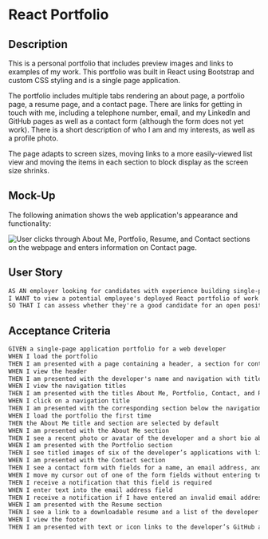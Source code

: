 # React Portfolio

## Description

This is a personal portfolio that includes preview images and links to examples of my work. This portfolio was built in React using Bootstrap and custom CSS styling and is a single page application.

The portfolio includes multiple tabs rendering an about page, a portfolio page, a resume page, and a contact page. There are links for getting in touch with me, including a telephone number, email, and my LinkedIn and GitHub pages as well as a contact form (although the form does not yet work). There is a short description of who I am and my interests, as well as a profile photo. 

The page adapts to screen sizes, moving links to a more easily-viewed list view and moving the items in each section to block display as the screen size shrinks.

## Mock-Up

The following animation shows the web application's appearance and functionality:

![User clicks through About Me, Portfolio, Resume, and Contact sections on the webpage and enters information on Contact page.](./Assets/react-portfolio.gif)

## User Story

```md
AS AN employer looking for candidates with experience building single-page applications
I WANT to view a potential employee's deployed React portfolio of work samples
SO THAT I can assess whether they're a good candidate for an open position
```

## Acceptance Criteria

```md
GIVEN a single-page application portfolio for a web developer
WHEN I load the portfolio
THEN I am presented with a page containing a header, a section for content, and a footer
WHEN I view the header
THEN I am presented with the developer's name and navigation with titles corresponding to different sections of the portfolio
WHEN I view the navigation titles
THEN I am presented with the titles About Me, Portfolio, Contact, and Resume, and the title corresponding to the current section is highlighted
WHEN I click on a navigation title
THEN I am presented with the corresponding section below the navigation without the page reloading and that title is highlighted
WHEN I load the portfolio the first time
THEN the About Me title and section are selected by default
WHEN I am presented with the About Me section
THEN I see a recent photo or avatar of the developer and a short bio about them
WHEN I am presented with the Portfolio section
THEN I see titled images of six of the developer’s applications with links to both the deployed applications and the corresponding GitHub repositories
WHEN I am presented with the Contact section
THEN I see a contact form with fields for a name, an email address, and a message
WHEN I move my cursor out of one of the form fields without entering text
THEN I receive a notification that this field is required
WHEN I enter text into the email address field
THEN I receive a notification if I have entered an invalid email address
WHEN I am presented with the Resume section
THEN I see a link to a downloadable resume and a list of the developer’s proficiencies
WHEN I view the footer
THEN I am presented with text or icon links to the developer’s GitHub and LinkedIn profiles, and their profile on a third platform (Stack Overflow, Twitter)
```



